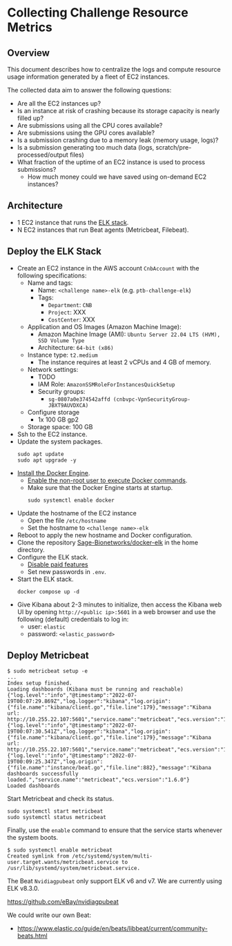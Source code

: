 # Collecting Challenge Resource Metrics

## Overview

This document describes how to centralize the logs and compute resource usage information generated by a fleet of EC2 instances.

The collected data aim to answer the following questions:

- Are all the EC2 instances up?
- Is an instance at risk of crashing because its storage capacity is nearly filled up?
- Are submissions using all the CPU cores available?
- Are submissions using the GPU cores available?
- Is a submission crashing due to a memory leak (memory usage, logs)?
- Is a submission generating too much data (logs, scratch/pre-processed/output files)
- What fraction of the uptime of an EC2 instance is used to process submissions?
  - How much money could we have saved using on-demand EC2 instances?

## Architecture

- 1 EC2 instance that runs the [ELK stack].
- N EC2 instances that run Beat agents (Metricbeat, Filebeat).

## Deploy the ELK Stack

- Create an EC2 instance in the AWS account `CnbAccount` with the following specifications:
  - Name and tags:
    - Name: `<challenge name>-elk` (e.g. `ptb-challenge-elk`)
    - Tags:
      - `Department`: `CNB`
      - `Project`: XXX
      - `CostCenter`: XXX
  - Application and OS Images (Amazon Machine Image):
    - Amazon Machine Image (AMI): `Ubuntu Server 22.04 LTS (HVM), SSD Volume Type`
    - Architecture: `64-bit (x86)`
  - Instance type: `t2.medium`
    - The instance requires at least 2 vCPUs and 4 GB of memory.
  - Network settings:
    - TODO
    - IAM Role: `AmazonSSMRoleForInstancesQuickSetup`
    - Security groups:
      - `sg-0807a0e374542affd (cnbvpc-VpnSecurityGroup-JBXT9AUVDXCA)`
  - Configure storage
    - 1x 100 GB gp2
  - Storage space: 100 GB
- Ssh to the EC2 instance.
- Update the system packages.
   ```console
   sudo apt update
   sudo apt upgrade -y
   ```
- [Install the Docker Engine].
  - [Enable the non-root user to execute Docker commands].
  - Make sure that the Docker Engine starts at startup.
    ```console
    sudo systemctl enable docker
    ```
- Update the hostname of the EC2 instance
  - Open the file `/etc/hostname`
  - Set the hostname to `<challenge name>-elk`
- Reboot to apply the new hostname and Docker configuration.
- Clone the repository [Sage-Bionetworks/docker-elk] in the home directory.
- Configure the ELK stack.
  - [Disable paid features](https://github.com/Sage-Bionetworks/docker-elk#how-to-disable-paid-features)
  - Set new passwords in `.env`.
- Start the ELK stack.
   ```console
   docker compose up -d
   ```
- Give Kibana about 2-3 minutes to initialize, then access the Kibana web UI by opening
  `http://<public ip>:5601` in a web browser and use the following (default) credentials to log in:
  - user: `elastic`
  - password: `<elastic_password>`

## Deploy Metricbeat




```console
$ sudo metricbeat setup -e
...
Index setup finished.
Loading dashboards (Kibana must be running and reachable)
{"log.level":"info","@timestamp":"2022-07-19T00:07:29.869Z","log.logger":"kibana","log.origin":{"file.name":"kibana/client.go","file.line":179},"message":"Kibana url: http://10.255.22.107:5601","service.name":"metricbeat","ecs.version":"1.6.0"}
{"log.level":"info","@timestamp":"2022-07-19T00:07:30.541Z","log.logger":"kibana","log.origin":{"file.name":"kibana/client.go","file.line":179},"message":"Kibana url: http://10.255.22.107:5601","service.name":"metricbeat","ecs.version":"1.6.0"}
{"log.level":"info","@timestamp":"2022-07-19T00:09:25.347Z","log.origin":{"file.name":"instance/beat.go","file.line":882},"message":"Kibana dashboards successfully loaded.","service.name":"metricbeat","ecs.version":"1.6.0"}
Loaded dashboards
```

Start Metricbeat and check its status.

```console
sudo systemctl start metricbeat
sudo systemctl status metricbeat
```

Finally, use the `enable` command to ensure that the service starts whenever the system boots.

```console
$ sudo systemctl enable metricbeat
Created symlink from /etc/systemd/system/multi-user.target.wants/metricbeat.service to /usr/lib/systemd/system/metricbeat.service.
```



The Beat `Nvidiagpubeat` only support ELK v6 and v7. We are currently using ELK v8.3.0.

https://github.com/eBay/nvidiagpubeat

We could write our own Beat:

- https://www.elastic.co/guide/en/beats/libbeat/current/community-beats.html

<!-- Links -->

[ELK stack]: https://www.elastic.co/what-is/elk-stack
[deviantony/docker-elk]: https://github.com/deviantony/docker-elk
[Sage-Bionetworks/docker-elk]: https://github.com/Sage-Bionetworks/docker-elk
[Install the Docker Engine]: https://docs.docker.com/engine/install/ubunt
[Enable the non-root user to execute Docker commands]: https://docs.docker.com/engine/install/linux-postinstall/#manage-docker-as-a-non-root-user


